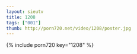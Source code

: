```yaml
--- 
layout: sieutv
title: 1208
tags: ["001"]
thumb: http://porn720.net/video/1208/poster.jpg
---
```

{% include porn720 key="1208" %} 
